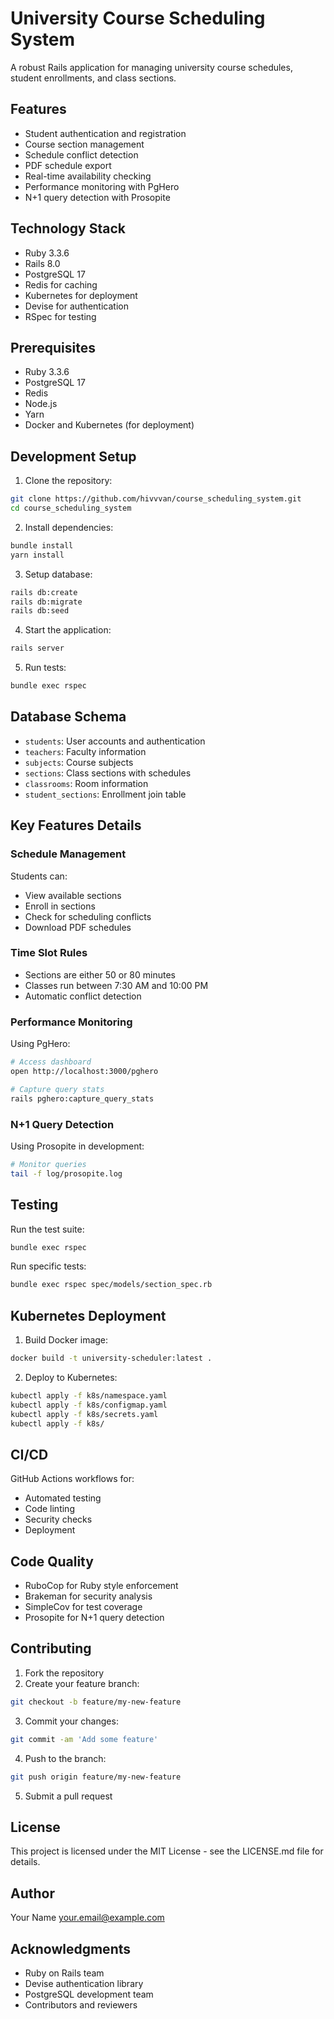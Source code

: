# University Course Scheduling System

A robust Rails application for managing university course schedules, student enrollments, and class sections.

## Features

- Student authentication and registration
- Course section management
- Schedule conflict detection
- PDF schedule export
- Real-time availability checking
- Performance monitoring with PgHero
- N+1 query detection with Prosopite

## Technology Stack

- Ruby 3.3.6
- Rails 8.0
- PostgreSQL 17
- Redis for caching
- Kubernetes for deployment
- Devise for authentication
- RSpec for testing

## Prerequisites

- Ruby 3.3.6
- PostgreSQL 17
- Redis
- Node.js
- Yarn
- Docker and Kubernetes (for deployment)

## Development Setup

1. Clone the repository:
```bash
git clone https://github.com/hivvvan/course_scheduling_system.git
cd course_scheduling_system
```

2. Install dependencies:
```bash
bundle install
yarn install
```

3. Setup database:
```bash
rails db:create
rails db:migrate
rails db:seed
```

4. Start the application:
```bash
rails server
```

5. Run tests:
```bash
bundle exec rspec
```

## Database Schema

- `students`: User accounts and authentication
- `teachers`: Faculty information
- `subjects`: Course subjects
- `sections`: Class sections with schedules
- `classrooms`: Room information
- `student_sections`: Enrollment join table

## Key Features Details

### Schedule Management

Students can:
- View available sections
- Enroll in sections
- Check for scheduling conflicts
- Download PDF schedules

### Time Slot Rules

- Sections are either 50 or 80 minutes
- Classes run between 7:30 AM and 10:00 PM
- Automatic conflict detection

### Performance Monitoring

Using PgHero:
```bash
# Access dashboard
open http://localhost:3000/pghero

# Capture query stats
rails pghero:capture_query_stats
```

### N+1 Query Detection

Using Prosopite in development:
```bash
# Monitor queries
tail -f log/prosopite.log
```

## Testing

Run the test suite:
```bash
bundle exec rspec
```

Run specific tests:
```bash
bundle exec rspec spec/models/section_spec.rb
```

## Kubernetes Deployment

1. Build Docker image:
```bash
docker build -t university-scheduler:latest .
```

2. Deploy to Kubernetes:
```bash
kubectl apply -f k8s/namespace.yaml
kubectl apply -f k8s/configmap.yaml
kubectl apply -f k8s/secrets.yaml
kubectl apply -f k8s/
```

## CI/CD

GitHub Actions workflows for:
- Automated testing
- Code linting
- Security checks
- Deployment

## Code Quality

- RuboCop for Ruby style enforcement
- Brakeman for security analysis
- SimpleCov for test coverage
- Prosopite for N+1 query detection

## Contributing

1. Fork the repository
2. Create your feature branch:
```bash
git checkout -b feature/my-new-feature
```
3. Commit your changes:
```bash
git commit -am 'Add some feature'
```
4. Push to the branch:
```bash
git push origin feature/my-new-feature
```
5. Submit a pull request

## License

This project is licensed under the MIT License - see the LICENSE.md file for details.

## Author

Your Name <your.email@example.com>

## Acknowledgments

- Ruby on Rails team
- Devise authentication library
- PostgreSQL development team
- Contributors and reviewers